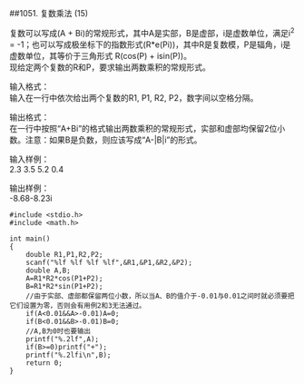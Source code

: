 ##1051. 复数乘法 (15)  

复数可以写成(A + Bi)的常规形式，其中A是实部，B是虚部，i是虚数单位，满足i<sup>2</sup> = -1；也可以写成极坐标下的指数形式(R*e(Pi))，其中R是复数模，P是辐角，i是虚数单位，其等价于三角形式 R(cos(P) + isin(P))。  
现给定两个复数的R和P，要求输出两数乘积的常规形式。  

输入格式：  
输入在一行中依次给出两个复数的R1, P1, R2, P2，数字间以空格分隔。  

输出格式：  
在一行中按照“A+Bi”的格式输出两数乘积的常规形式，实部和虚部均保留2位小数。注意：如果B是负数，则应该写成“A-|B|i”的形式。  

输入样例：  
2.3 3.5 5.2 0.4  

输出样例：  
-8.68-8.23i  

	#include <stdio.h>
	#include <math.h>
	
	int main()
	{
		double R1,P1,R2,P2;
		scanf("%lf %lf %lf %lf",&R1,&P1,&R2,&P2);
		double A,B;
		A=R1*R2*cos(P1+P2);
		B=R1*R2*sin(P1+P2);
		//由于实部、虚部都保留两位小数，所以当A、B的值介于-0.01与0.01之间时就必须要把它们设置为零，否则会有用例2和3无法通过。
		if(A<0.01&&A>-0.01)A=0;
		if(B<0.01&&B>-0.01)B=0;
		//A,B为0时也要输出 
		printf("%.2lf",A);
		if(B>=0)printf("+");
		printf("%.2lfi\n",B);
		return 0;
	}  
